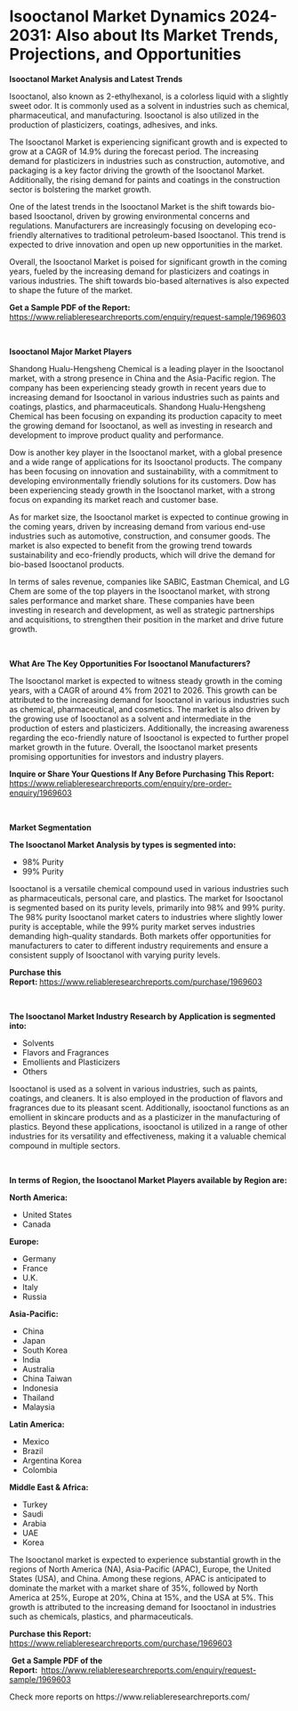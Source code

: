 <p><h1>Isooctanol Market Dynamics 2024-2031: Also about Its Market Trends, Projections, and Opportunities</h1></p><p><strong>Isooctanol Market Analysis and Latest Trends</strong></p>
<p><p>Isooctanol, also known as 2-ethylhexanol, is a colorless liquid with a slightly sweet odor. It is commonly used as a solvent in industries such as chemical, pharmaceutical, and manufacturing. Isooctanol is also utilized in the production of plasticizers, coatings, adhesives, and inks.</p><p>The Isooctanol Market is experiencing significant growth and is expected to grow at a CAGR of 14.9% during the forecast period. The increasing demand for plasticizers in industries such as construction, automotive, and packaging is a key factor driving the growth of the Isooctanol Market. Additionally, the rising demand for paints and coatings in the construction sector is bolstering the market growth.</p><p>One of the latest trends in the Isooctanol Market is the shift towards bio-based Isooctanol, driven by growing environmental concerns and regulations. Manufacturers are increasingly focusing on developing eco-friendly alternatives to traditional petroleum-based Isooctanol. This trend is expected to drive innovation and open up new opportunities in the market.</p><p>Overall, the Isooctanol Market is poised for significant growth in the coming years, fueled by the increasing demand for plasticizers and coatings in various industries. The shift towards bio-based alternatives is also expected to shape the future of the market.</p></p>
<p><strong>Get a Sample PDF of the Report:&nbsp;</strong> <a href="https://www.reliableresearchreports.com/enquiry/request-sample/1969603">https://www.reliableresearchreports.com/enquiry/request-sample/1969603</a></p>
<p>&nbsp;</p>
<p><strong>Isooctanol Major Market Players</strong></p>
<p><p>Shandong Hualu-Hengsheng Chemical is a leading player in the Isooctanol market, with a strong presence in China and the Asia-Pacific region. The company has been experiencing steady growth in recent years due to increasing demand for Isooctanol in various industries such as paints and coatings, plastics, and pharmaceuticals. Shandong Hualu-Hengsheng Chemical has been focusing on expanding its production capacity to meet the growing demand for Isooctanol, as well as investing in research and development to improve product quality and performance.</p><p>Dow is another key player in the Isooctanol market, with a global presence and a wide range of applications for its Isooctanol products. The company has been focusing on innovation and sustainability, with a commitment to developing environmentally friendly solutions for its customers. Dow has been experiencing steady growth in the Isooctanol market, with a strong focus on expanding its market reach and customer base.</p><p>As for market size, the Isooctanol market is expected to continue growing in the coming years, driven by increasing demand from various end-use industries such as automotive, construction, and consumer goods. The market is also expected to benefit from the growing trend towards sustainability and eco-friendly products, which will drive the demand for bio-based Isooctanol products.</p><p>In terms of sales revenue, companies like SABIC, Eastman Chemical, and LG Chem are some of the top players in the Isooctanol market, with strong sales performance and market share. These companies have been investing in research and development, as well as strategic partnerships and acquisitions, to strengthen their position in the market and drive future growth.</p></p>
<p>&nbsp;</p>
<p><strong>What Are The Key Opportunities For Isooctanol Manufacturers?</strong></p>
<p><p>The Isooctanol market is expected to witness steady growth in the coming years, with a CAGR of around 4% from 2021 to 2026. This growth can be attributed to the increasing demand for Isooctanol in various industries such as chemical, pharmaceutical, and cosmetics. The market is also driven by the growing use of Isooctanol as a solvent and intermediate in the production of esters and plasticizers. Additionally, the increasing awareness regarding the eco-friendly nature of Isooctanol is expected to further propel market growth in the future. Overall, the Isooctanol market presents promising opportunities for investors and industry players.</p></p>
<p><strong>Inquire or Share Your Questions If Any Before Purchasing This Report:</strong> <a href="https://www.reliableresearchreports.com/enquiry/pre-order-enquiry/1969603">https://www.reliableresearchreports.com/enquiry/pre-order-enquiry/1969603</a></p>
<p>&nbsp;</p>
<p><strong>Market Segmentation</strong></p>
<p><strong>The Isooctanol Market Analysis by types is segmented into:</strong></p>
<p><ul><li>98% Purity</li><li>99% Purity</li></ul></p>
<p><p>Isooctanol is a versatile chemical compound used in various industries such as pharmaceuticals, personal care, and plastics. The market for Isooctanol is segmented based on its purity levels, primarily into 98% and 99% purity. The 98% purity Isooctanol market caters to industries where slightly lower purity is acceptable, while the 99% purity market serves industries demanding high-quality standards. Both markets offer opportunities for manufacturers to cater to different industry requirements and ensure a consistent supply of Isooctanol with varying purity levels.</p></p>
<p><strong>Purchase this Report:&nbsp;</strong><a href="https://www.reliableresearchreports.com/purchase/1969603">https://www.reliableresearchreports.com/purchase/1969603</a></p>
<p>&nbsp;</p>
<p><strong>The Isooctanol Market Industry Research by Application is segmented into:</strong></p>
<p><ul><li>Solvents</li><li>Flavors and Fragrances</li><li>Emollients and Plasticizers</li><li>Others</li></ul></p>
<p><p>Isooctanol is used as a solvent in various industries, such as paints, coatings, and cleaners. It is also employed in the production of flavors and fragrances due to its pleasant scent. Additionally, isooctanol functions as an emollient in skincare products and as a plasticizer in the manufacturing of plastics. Beyond these applications, isooctanol is utilized in a range of other industries for its versatility and effectiveness, making it a valuable chemical compound in multiple sectors.</p></p>
<p>&nbsp;</p>
<p><strong>In terms of Region, the Isooctanol Market Players available by Region are:</strong></p>
<p>
    <p> <strong> North America: </strong>
        <ul>
            <li>United States</li>
            <li>Canada</li>
        </ul>
        </p> 
    <p> <strong> Europe: </strong>
        <ul>
            <li>Germany</li>
            <li>France</li>
            <li>U.K.</li>
            <li>Italy</li>
            <li>Russia</li>
        </ul>
        </p> 
    <p> <strong> Asia-Pacific: </strong>
        <ul>
            <li>China</li>
            <li>Japan</li>
            <li>South Korea</li>
            <li>India</li>
            <li>Australia</li>
            <li>China Taiwan</li>
            <li>Indonesia</li>
            <li>Thailand</li>
            <li>Malaysia</li>
        </ul>
        </p> 
    <p> <strong> Latin America: </strong>
        <ul>
            <li>Mexico</li>
            <li>Brazil</li>
            <li>Argentina Korea</li>
            <li>Colombia</li>
        </ul>
        </p> 
    <p> <strong> Middle East & Africa: </strong>
        <ul>
            <li>Turkey</li>
            <li>Saudi</li>
            <li>Arabia</li>
            <li>UAE</li>
            <li>Korea</li>
        </ul>
    </p>
    </p>
<p><p>The Isooctanol market is expected to experience substantial growth in the regions of North America (NA), Asia-Pacific (APAC), Europe, the United States (USA), and China. Among these regions, APAC is anticipated to dominate the market with a market share of 35%, followed by North America at 25%, Europe at 20%, China at 15%, and the USA at 5%. This growth is attributed to the increasing demand for Isooctanol in industries such as chemicals, plastics, and pharmaceuticals.</p></p>
<p><strong>Purchase this Report: </strong><a href="https://www.reliableresearchreports.com/purchase/1969603">https://www.reliableresearchreports.com/purchase/1969603</a></p>
<p>&nbsp;<strong>Get a Sample PDF of the Report:&nbsp;&nbsp;</strong><a href="https://www.reliableresearchreports.com/enquiry/request-sample/1969603">https://www.reliableresearchreports.com/enquiry/request-sample/1969603</a></p>
<p><strong></strong></p>
<p>Check more reports on https://www.reliableresearchreports.com/</p>